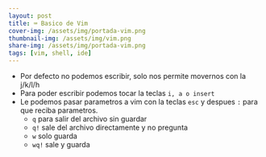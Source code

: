 ```yaml
---
layout: post
title: ⌨️ Basico de Vim
cover-img: /assets/img/portada-vim.png
thumbnail-img: /assets/img/vim.png
share-img: /assets/img/portada-vim.png
tags: [vim, shell, ide]
---
```



- Por defecto no podemos escribir, solo nos permite movernos con la j/k/l/h 
- Para poder escribir podemos tocar la teclas `i, a o insert`
- Le podemos pasar parametros a vim con la teclas `esc` y despues `:` para que reciba parametros.
    - `q` para salir del archivo sin guardar
    - `q!` sale del archivo directamente y no pregunta
    - `w` solo guarda
    - `wq!` sale y guarda
    